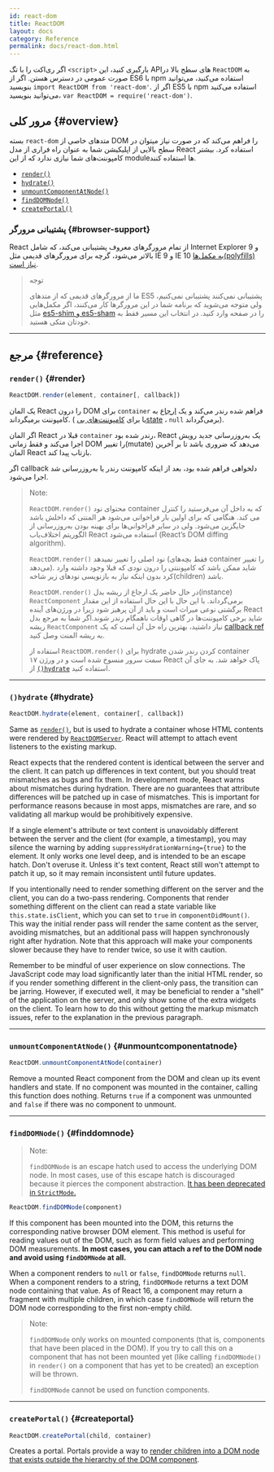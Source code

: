 ```yaml
---
id: react-dom
title: ReactDOM
layout: docs
category: Reference
permalink: docs/react-dom.html
---
```


اگر ری‌اکت را با تگ `<script>` بارگیری کنید، این APIهای سطح بالا در `ReactDOM` به صورت عمومی در دسترس هستن. اگر از ES6 با npm استفاده می‌کنید، می‌توانید بنویسید `import ReactDOM from 'react-dom'`.
اگر از ES5 با npm استفاده می‌کنید ،می‌توانید بنویسید `var ReactDOM = require('react-dom')`.

## مرور کلی {#overview}

بسته `react-dom` متدهای خاصی از DOM را فراهم می‌کند که در صورت نیاز میتوان در سطح بالایی از اپلیکیشن شما به عنوان راه فراری از مدل React استفاده کرد. بیشتر کامپوننت‌های شما نیازی ندارد که از این moduleها استفاده کنند.

- [`render()`](#render)
- [`hydrate()`](#hydrate)
- [`unmountComponentAtNode()`](#unmountcomponentatnode)
- [`findDOMNode()`](#finddomnode)
- [`createPortal()`](#createportal)

### پشتیبانی مرورگر {#browser-support}

React از تمام مرورگرهای معروف پشتیبانی می‌کند، که شامل Internet Explorer 9 و بالاتر می‌شود، گرچه برای مرورگرهای قدیمی مثل IE 9 و IE 10 [به مکمل‌ها(polyfills) نیاز است](/docs/javascript-environment-requirements.html).

> توجه
>
> ما از مرورگرهای قدیمی که از متدهای ES5 پشتیبانی نمی‌کنند پشتیبانی نمی‌کنیم، ولی متوجه می‌شوید که برنامه شما در این مرورگرها کار می‌کنند، اگر مکمل‌هایی مثل [es5-shim و es5-sham](https://github.com/es-shims/es5-shim) را در صفحه وارد کنید. در انتخاب این مسیر فقط به خودتان متکی هستید.

* * *

## مرجع {#reference}

### `render()` {#render}

```javascript
ReactDOM.render(element, container[, callback])
```

یک المان React را درون DOM برای `container` فراهم شده رندر می‌کند و یک [ارجاع](/docs/more-about-refs.html) به کامپوننت بر‌میگرداند. ( یا برای [کامپوننت‌های بی‌state](/docs/components-and-props.html#function-and-class-components) ، `null` برمی‌گرداند).

اگر المان React قبلا در  `container` رندر شده بود، React یک به‌روزرسانی جدید رویش اجرا می‌کند و فقط زمانی DOM را تغییر(mutate) می‌دهد که ضروری باشد تا بر آخرین المان React بازتاب پیدا کند.

اگر callback دلخواهی فراهم شده بود، بعد از اینکه کامپوننت رندر یا به‌روزرسانی شد اجرا می‌شود.

> Note:
>
> `ReactDOM.render()` محتوای نود container که به داخل آن می‌فرستید را کنترل می کند. هنگامی که برای اولین بار فراخوانی می‌شود هر المنتی که داخلش باشد جایگزین می‌شود. ولی در سایر فراخوانی‌ها برای بهینه بودن به‌روزرسانی از الگوریتم اختلاف‌یاب React استفاده می‌شود (React’s DOM diffing algorithm).
>
> `ReactDOM.render()` نود اصلی را تغییر نمیدهد (فقط بچه‌های container را تغییر می‌دهد). شاید ممکن باشد که کامپوننتی را درون نودی که قبلا وجود داشته وارد کرد بدون اینکه نیاز به بازنویسی نودهای زیر شاخه(children) باشد.
>
> `ReactDOM.render()` در حال حاضر یک ارجاع از ریشه بدل(instance) `ReactComponent` برمی‌گرداند. با این حال با این حال استفاده از این مقدار برگشتی نوعی میراث است و باید از آن پرهیز شود زیرا در ورژن‌های آینده React شاید برخی کامپوننت‌ها در گاهی اوقات ناهمگام رندر شوند.اگر شما به مرجع بدل ریشه `ReactComponent` نیاز داشتید، بهترین راه حل آن است که یک [callback ref](/docs/more-about-refs.html#the-ref-callback-attribute) به ریشه المنت وصل کنید.
>
> استفاده از `ReactDOM.render()` برای hydrate کردن رندر شدن container سمت سرور منسوخ شده است و در ورژن ۱۷ React پاک خواهد شد. به جای آن از [`()hydrate`](#hydrate) استفاده کنید.
>
* * *

### `()hydrate` {#hydrate}

```javascript
ReactDOM.hydrate(element, container[, callback])
```

Same as [`render()`](#render), but is used to hydrate a container whose HTML contents were rendered by [`ReactDOMServer`](/docs/react-dom-server.html). React will attempt to attach event listeners to the existing markup.

React expects that the rendered content is identical between the server and the client. It can patch up differences in text content, but you should treat mismatches as bugs and fix them. In development mode, React warns about mismatches during hydration. There are no guarantees that attribute differences will be patched up in case of mismatches. This is important for performance reasons because in most apps, mismatches are rare, and so validating all markup would be prohibitively expensive.

If a single element's attribute or text content is unavoidably different between the server and the client (for example, a timestamp), you may silence the warning by adding `suppressHydrationWarning={true}` to the element. It only works one level deep, and is intended to be an escape hatch. Don't overuse it. Unless it's text content, React still won't attempt to patch it up, so it may remain inconsistent until future updates.

If you intentionally need to render something different on the server and the client, you can do a two-pass rendering. Components that render something different on the client can read a state variable like `this.state.isClient`, which you can set to `true` in `componentDidMount()`. This way the initial render pass will render the same content as the server, avoiding mismatches, but an additional pass will happen synchronously right after hydration. Note that this approach will make your components slower because they have to render twice, so use it with caution.

Remember to be mindful of user experience on slow connections. The JavaScript code may load significantly later than the initial HTML render, so if you render something different in the client-only pass, the transition can be jarring. However, if executed well, it may be beneficial to render a "shell" of the application on the server, and only show some of the extra widgets on the client. To learn how to do this without getting the markup mismatch issues, refer to the explanation in the previous paragraph.

* * *

### `unmountComponentAtNode()` {#unmountcomponentatnode}

```javascript
ReactDOM.unmountComponentAtNode(container)
```

Remove a mounted React component from the DOM and clean up its event handlers and state. If no component was mounted in the container, calling this function does nothing. Returns `true` if a component was unmounted and `false` if there was no component to unmount.

* * *

### `findDOMNode()` {#finddomnode}

> Note:
>
> `findDOMNode` is an escape hatch used to access the underlying DOM node. In most cases, use of this escape hatch is discouraged because it pierces the component abstraction. [It has been deprecated in `StrictMode`.](/docs/strict-mode.html#warning-about-deprecated-finddomnode-usage)

```javascript
ReactDOM.findDOMNode(component)
```
If this component has been mounted into the DOM, this returns the corresponding native browser DOM element. This method is useful for reading values out of the DOM, such as form field values and performing DOM measurements. **In most cases, you can attach a ref to the DOM node and avoid using `findDOMNode` at all.**

When a component renders to `null` or `false`, `findDOMNode` returns `null`. When a component renders to a string, `findDOMNode` returns a text DOM node containing that value. As of React 16, a component may return a fragment with multiple children, in which case `findDOMNode` will return the DOM node corresponding to the first non-empty child.

> Note:
>
> `findDOMNode` only works on mounted components (that is, components that have been placed in the DOM). If you try to call this on a component that has not been mounted yet (like calling `findDOMNode()` in `render()` on a component that has yet to be created) an exception will be thrown.
>
> `findDOMNode` cannot be used on function components.

* * *

### `createPortal()` {#createportal}

```javascript
ReactDOM.createPortal(child, container)
```

Creates a portal. Portals provide a way to [render children into a DOM node that exists outside the hierarchy of the DOM component](/docs/portals.html).
